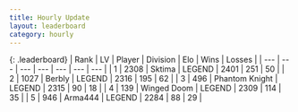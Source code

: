 ```yaml
---
title: Hourly Update
layout: leaderboard
category: hourly
---
```


{: .leaderboard}
| Rank | LV | Player | Division | Elo | Wins | Losses |
| --- | --- | --- | --- | --- | --- | --- |
| <span data-change="0">1</span> | 2308 | <span title="ID: 353063">Sktima</span> | LEGEND | <span data-change="0">2401</span> | <span data-change="0">251</span> | <span data-change="0">50</span> |
| <span data-change="0">2</span> | 1027 | <span title="ID: 402846">Berbly</span> | LEGEND | <span data-change="0">2316</span> | <span data-change="0">195</span> | <span data-change="0">62</span> |
| <span data-change="0">3</span> | 496 | <span title="ID: 742939">Phantom Knight</span> | LEGEND | <span data-change="0">2315</span> | <span data-change="0">90</span> | <span data-change="0">18</span> |
| <span data-change="0">4</span> | 139 | <span title="ID: 744396">Winged Doom</span> | LEGEND | <span data-change="0">2309</span> | <span data-change="0">114</span> | <span data-change="0">35</span> |
| <span data-change="0">5</span> | 946 | <span title="ID: 1034">Arma444</span> | LEGEND | <span data-change="0">2284</span> | <span data-change="0">88</span> | <span data-change="0">29</span> |